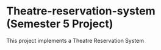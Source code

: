 # Theatre-reservation-system (Semester 5 Project)
This project implements a Theatre Reservation System
